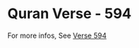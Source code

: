 # Quran Verse - 594 

For more infos, See [Verse 594](https://www.quranbookk.com/quran/search?q=594)